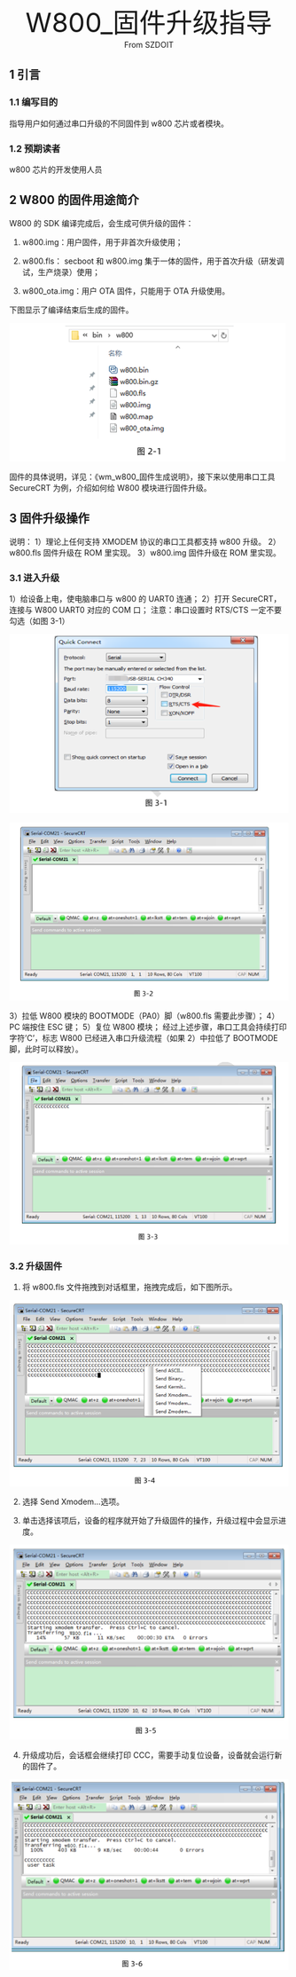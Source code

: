 <center><font size=10> W800_固件升级指导 </center></font>
<center> From SZDOIT</center>

## 1 引言

### 1.1 编写目的

指导用户如何通过串口升级的不同固件到 w800 芯片或者模块。

### 1.2 预期读者

w800 芯片的开发使用人员

## 2 W800 的固件用途简介

W800 的 SDK 编译完成后，会生成可供升级的固件：

1) w800.img：用户固件，用于非首次升级使用；

2) w800.fls： secboot 和 w800.img 集于一体的固件，用于首次升级（研发调试，生产烧录）使用；

3) w800_ota.img：用户 OTA 固件，只能用于 OTA 升级使用。

下图显示了编译结束后生成的固件。

![image-20201114164013946](image-20201114164013946.png)

固件的具体说明，详见：《wm_w800_固件生成说明》，接下来以使用串口工具SecureCRT 为例，介绍如何给 W800 模块进行固件升级。

## 3 固件升级操作

说明：
1）理论上任何支持 XMODEM 协议的串口工具都支持 w800 升级。
2）w800.fls 固件升级在 ROM 里实现。
3）w800.img 固件升级在 ROM 里实现。

### 3.1 进入升级

1）给设备上电，使电脑串口与 w800 的 UART0 连通；
2）打开 SecureCRT，连接与 W800 UART0 对应的 COM 口；
注意：串口设置时 RTS/CTS 一定不要勾选（如图 3-1）

![image-20201114164314803](image-20201114164314803.png)

![image-20201114164326250](image-20201114164326250.png)

3）拉低 W800 模块的 BOOTMODE（PA0）脚（w800.fls 需要此步骤）；
4）PC 端按住 ESC 键；
5）复位 W800 模块；
经过上述步骤，串口工具会持续打印字符’C’，标志 W800 已经进入串口升级流程（如果 2）中拉低了 BOOTMODE 脚，此时可以释放）。

![image-20201114164348387](image-20201114164348387.png)

### 3.2 升级固件

1) 将 w800.fls 文件拖拽到对话框里，拖拽完成后，如下图所示。

![image-20201114164416642](image-20201114164416642.png)

2) 选择 Send Xmodem…选项。

3) 单击选择该项后，设备的程序就开始了升级固件的操作，升级过程中会显示进度。

![image-20201114164444122](image-20201114164444122.png)

4) 升级成功后，会话框会继续打印 CCC，需要手动复位设备，设备就会运行新的固件了。

![image-20201114164501667](image-20201114164501667.png)



